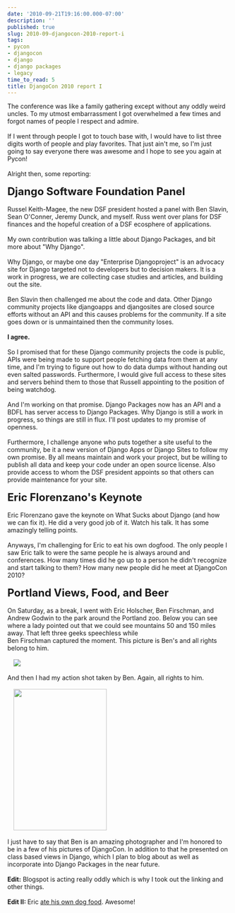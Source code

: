 ```yaml
---
date: '2010-09-21T19:16:00.000-07:00'
description: ''
published: true
slug: 2010-09-djangocon-2010-report-i
tags:
- pycon
- djangocon
- django
- django packages
- legacy
time_to_read: 5
title: DjangoCon 2010 report I
---
```


The conference was like a family gathering except without any oddly weird uncles. To my utmost embarrassment I got overwhelmed a few times and forgot names of people I respect and admire.<br /><br />If I went through people I got to touch base with, I would have to list three digits worth of people and play favorites. That just ain't me, so I'm just going to say everyone there was awesome and I hope to see you again at Pycon!<br /><br />Alright then, some reporting:<br /><br /><b><span class="Apple-style-span" style="font-size: x-large;">Django Software Foundation Panel</span></b><br /><br />Russel Keith-Magee, the new DSF president hosted a panel with Ben Slavin, Sean O'Conner, Jeremy Dunck, and myself. Russ went over plans for DSF finances and the hopeful creation of a DSF ecosphere of applications.<br /><br />My own contribution was talking a little about Django Packages, and bit more about "Why Django". <br /><br />Why Django, or maybe one day "Enterprise Djangoproject" is an advocacy site for Django targeted not to developers but to decision makers. It is a work in progress, we are collecting case studies and articles, and building out the site. <br /><br />Ben Slavin then challenged me about the code and data. Other Django community projects like djangoapps and djangosites are closed source efforts without an API and this causes problems for the community. If a site goes down or is unmaintained then the community loses.<br /><br /><b>I agree.</b><br /><br />So I promised that for these Django community projects the code is public, APIs were being made to support people fetching data from them at any time, and I'm trying to figure out how to do data dumps without handing out even salted passwords. Furthermore, I would give full access to these sites and servers behind them to those that Russell appointing to the position of being watchdog.<br /><br />And I'm working on that promise. Django Packages now has an API and a BDFL has server access to Django Packages. Why Django is still a work in progress, so things are still in flux. I'll post updates to my promise of openness.<br /><br />Furthermore, I challenge anyone who puts together a site useful to the community, be it a new version of Django Apps or Django Sites to follow my own promise. By all means maintain and work your project, but be willing to publish all data and keep your code under an open source license. Also provide access to whom the DSF president appoints so that others can provide maintenance for your site.<br /><br /><span class="Apple-style-span" style="font-size: x-large;"><b>Eric Florenzano's Keynote</b></span><br /><br />Eric Florenzano gave the keynote on What Sucks about Django (and how we can fix it). He did a very good job of it. Watch his talk. It has some amazingly telling points.<br /><br />Anyways, I'm challenging for Eric to eat his own dogfood. The only people I saw Eric talk to were the same people he is always around and conferences. How many times did he go up to a person he didn't recognize and start talking to them? How many new people did he meet at DjangoCon 2010?<br /><br /><span class="Apple-style-span" style="font-size: x-large;"><b>Portland Views, Food, and Beer</b></span><br /><br />On Saturday, as a break, I went with Eric Holscher, Ben Firschman, and Andrew Godwin to the park around the Portland zoo. Below you can see where a lady pointed out that we could see mountains 50 and 150 miles away. That left three geeks speechless while <br />Ben Firschman captured the moment. This picture is Ben's and all rights belong to him.<br /><br /><img src="http://farm5.static.flickr.com/4150/4980586085_7c97a7d080_d.jpg" style="margin-left: 1em; margin-right: 1em;" /><br /><br />And then I had my action shot taken by Ben. Again, all rights to him.<br /><br /><a href="http://farm5.static.flickr.com/4107/4980587017_51b9224e79_d.jpg" style="margin-left: 1em; margin-right: 1em;"><img border="0" height="320" src="http://farm5.static.flickr.com/4107/4980587017_51b9224e79_d.jpg" width="211" /></a><br /><br />I just have to say that Ben is an amazing photographer and I'm honored to be in a few of his pictures of DjangoCon. In addition to that he presented on class based views in Django, which I plan to blog about as well as incorporate into Django Packages in the near future.<br /><br /><b>Edit:</b> Blogspot is acting really oddly which is why I took out the linking and other things.<br /><br /><b>Edit II:&nbsp;</b>Eric&nbsp;<a href="http://pydanny.blogspot.com/2010/09/djangocon-2010-report-i.html?showComment=1285127097356#c135230163972552928">ate his own dog food</a>. Awesome!